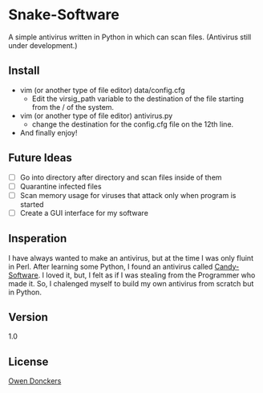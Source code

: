 Snake-Software
==============
A simple antivirus written in Python in which can scan files. (Antivirus still under development.)

Install
-------
- vim (or another type of file editor) data/config.cfg
  - Edit the virsig\_path variable to the destination of the file starting from the / of the system.
- vim (or another type of file editor) antivirus.py
  - change the destination for the config.cfg file on the 12th line.
- And finally enjoy!

Future Ideas
------------
- [ ] Go into directory after directory and scan files inside of them
- [ ] Quarantine infected files
- [ ] Scan memory usage for viruses that attack only when program is started
- [ ] Create a GUI interface for my software

Insperation
-----------
I have always wanted to make an antivirus, but at the time I was only fluint in Perl. After learning some Python, I found an antivirus called [Candy-Software]. I loved it, but, I felt as if I was stealing from the Programmer who made it. So, I chalenged myself to build my own antivirus from scratch but in Python.

Version
-------
1.0

License
-------
[Owen Donckers]

[Candy-Software]:https://github.com/iskernel/candy-antivirus
[Owen Donckers]:https://github.com/odonckers/Snake-Software/blob/master/LICENSE.md
